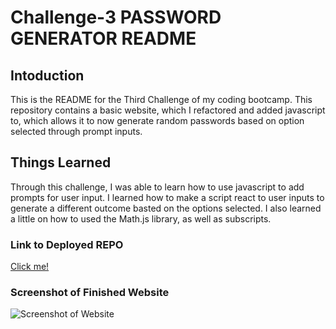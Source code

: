 # Challenge-3 PASSWORD GENERATOR README

## Intoduction
This is the README for the Third Challenge of my coding bootcamp. This repository contains a basic website, which I refactored and added javascript to, which allows it to now generate random passwords based on option selected through prompt inputs.

## Things Learned
Through this challenge, I was able to learn how to use javascript to add prompts for user input. I learned how to make a script react to user inputs to generate a different outcome basted on the options selected. I also learned a little on how to used the Math.js library, as well as subscripts.

### Link to Deployed REPO
[Click me!](https://spikey1289.github.io/Spikeys-Portfolio/)


### Screenshot of Finished Website
![Screenshot of Website](./Assets/Images/READMEphoto.png)